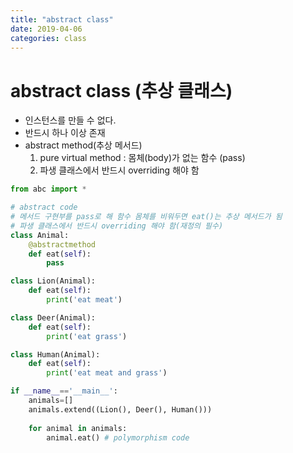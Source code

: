 ```yaml
---
title: "abstract class"
date: 2019-04-06
categories: class
---
```


# abstract class (추상 클래스)
* 인스턴스를 만들 수 없다.
* 반드시 하나 이상 존재
* abstract method(추상 메서드)
  1. pure virtual method : 몸체(body)가 없는 함수 (pass)
  2. 파생 클래스에서 반드시 overriding 해야 함
  
```python
from abc import *

# abstract code
# 메서드 구현부를 pass로 해 함수 몸체를 비워두면 eat()는 추상 메서드가 됨
# 파생 클래스에서 반드시 overriding 해야 함(재정의 필수)
class Animal:
    @abstractmethod
    def eat(self):
        pass

class Lion(Animal):
    def eat(self):
        print('eat meat')

class Deer(Animal):
    def eat(self):
        print('eat grass')

class Human(Animal):
    def eat(self):
        print('eat meat and grass')

if __name__=='__main__':
    animals=[]
    animals.extend((Lion(), Deer(), Human()))
    
    for animal in animals:
        animal.eat() # polymorphism code
```
